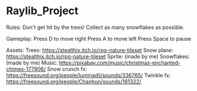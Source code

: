 # Raylib_Project

Rules:
Don't get hit by the trees! Collect as many snowflakes as possible.

Gameplay:
Press D to move right
Press A to move left
Press Space to pause

Assets:
Trees: https://stealthix.itch.io/rpg-nature-tileset
Snow plane: https://stealthix.itch.io/rpg-nature-tileset
Sprite: (made by me)
Snowflakes: (made by me)
Music: https://pixabay.com/music/christmas-enchanted-chimes-177906/
Snow crunch fx: https://freesound.org/people/luminadii/sounds/336765/
Twinkle fx: https://freesound.org/people/Chanhun/sounds/161322/
